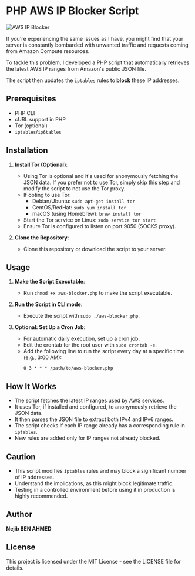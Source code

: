 # PHP AWS IP Blocker Script

![AWS IP Blocker](https://i.imgur.com/8z60Lxx.png)

If you're experiencing the same issues as I have, you might find that your server is constantly bombarded with unwanted traffic and requests coming from Amazon Compute resources. 

To tackle this problem, I developed a PHP script that automatically retrieves the latest AWS IP ranges from Amazon's public JSON file.

The script then updates the `iptables`  rules to <span style="text-decoration: underline;">**block**</span> these IP addresses.

## Prerequisites

- PHP CLI
- cURL support in PHP
- Tor (optional)
- `iptables`/`ip6tables`

## Installation

1. **Install Tor (Optional)**:
   - Using Tor is optional and it's used for anonymously fetching the JSON data. If you prefer not to use Tor, simply skip this step and modify the script to not use the Tor proxy.
   - If opting to use Tor:
     - Debian/Ubuntu: `sudo apt-get install tor`
     - CentOS/RedHat: `sudo yum install tor`
     - macOS (using Homebrew): `brew install tor`
   - Start the Tor service on Linux: `sudo service tor start`
   - Ensure Tor is configured to listen on port 9050 (SOCKS proxy).

2. **Clone the Repository**:
   - Clone this repository or download the script to your server.

## Usage

1. **Make the Script Executable**:
   - Run `chmod +x aws-blocker.php` to make the script executable.

2. **Run the Script in CLI mode**:
   - Execute the script with `sudo ./aws-blocker.php`.

3. **Optional: Set Up a Cron Job**:
   - For automatic daily execution, set up a cron job. 
   - Edit the crontab for the root user with `sudo crontab -e`.
   - Add the following line to run the script every day at a specific time (e.g., 3:00 AM):
     ```
     0 3 * * * /path/to/aws-blocker.php
     ```

## How It Works

- The script fetches the latest IP ranges used by AWS services.
- It uses Tor, if installed and configured, to anonymously retrieve the JSON data.
- It then parses the JSON file to extract both IPv4 and IPv6 ranges.
- The script checks if each IP range already has a corresponding rule in `iptables`.
- New rules are added only for IP ranges not already blocked.

## Caution

- This script modifies `iptables` rules and may block a significant number of IP addresses.
- Understand the implications, as this might block legitimate traffic.
- Testing in a controlled environment before using it in production is highly recommended.

## Author

**Nejib BEN AHMED**

## License

This project is licensed under the MIT License - see the LICENSE file for details.
